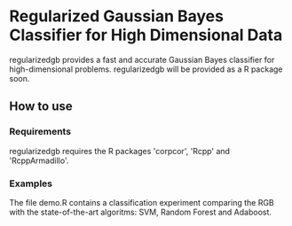 # Regularized Gaussian Bayes Classifier for High Dimensional Data

regularizedgb provides a fast and accurate Gaussian Bayes classifier for high-dimensional problems. regularizedgb will be provided as a R package soon.

## How to use

### Requirements

regularizedgb requires the R packages 'corpcor', 'Rcpp' and 'RcppArmadillo'.

### Examples

The file demo.R contains a classification experiment comparing the RGB with the state-of-the-art algoritms: SVM, Random Forest and Adaboost.
